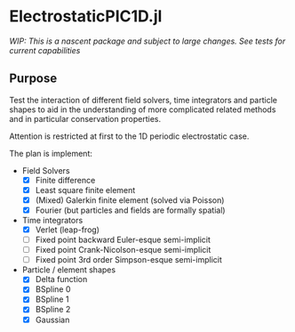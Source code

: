 # ElectrostaticPIC1D.jl

*WIP: This is a nascent package and subject to large changes. See tests for current capabilities*


## Purpose

Test the interaction of different field solvers, time integrators and particle
shapes to aid in the understanding of more complicated related methods and
in particular conservation properties.

Attention is restricted at first to the 1D periodic electrostatic case.

The plan is implement:

 - Field Solvers
   - [x] Finite difference
   - [x] Least square finite element
   - [x] (Mixed) Galerkin finite element (solved via Poisson)
   - [x] Fourier (but particles and fields are formally spatial)

 - Time integrators
   - [x] Verlet (leap-frog)
   - [ ] Fixed point backward Euler-esque semi-implicit
   - [ ] Fixed point Crank-Nicolson-esque semi-implicit
   - [ ] Fixed point 3rd order Simpson-esque semi-implicit

 - Particle / element shapes
   - [x] Delta function
   - [x] BSpline 0
   - [x] BSpline 1
   - [x] BSpline 2
   - [x] Gaussian
